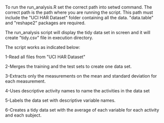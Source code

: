 To run the run_analysis.R set the correct path into setwd command. The correct path is the path where you are running the script. This path must include the "UCI HAR Dataset" folder containing all the data. "data.table" and "reshape2" packages are required.

The run_analysis script will display the tidy data set in screen and it will create "tidy.csv" file in execution directory.

The script works as indicated below:

1-Read all files from "UCI HAR Dataset"

2-Merges the training and the test sets to create one data set.

3-Extracts only the measurements on the mean and standard deviation for each measurement.

4-Uses descriptive activity names to name the activities in the data set

5-Labels the data set with descriptive variable names.

6-Creates a tidy data set with the average of each variable for each activity and each subject.
